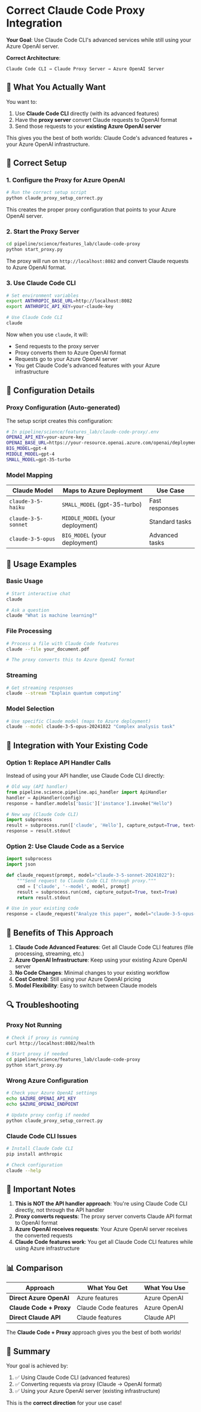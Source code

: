 # Correct Claude Code Proxy Integration

**Your Goal**: Use Claude Code CLI's advanced services while still using your Azure OpenAI server.

**Correct Architecture**:
```
Claude Code CLI → Claude Proxy Server → Azure OpenAI Server
```

## 🎯 What You Actually Want

You want to:
1. Use **Claude Code CLI** directly (with its advanced features)
2. Have the **proxy server** convert Claude requests to OpenAI format
3. Send those requests to your **existing Azure OpenAI server**

This gives you the best of both worlds: Claude Code's advanced features + your Azure OpenAI infrastructure.

## 🚀 Correct Setup

### 1. Configure the Proxy for Azure OpenAI

```bash
# Run the correct setup script
python claude_proxy_setup_correct.py
```

This creates the proper proxy configuration that points to your Azure OpenAI server.

### 2. Start the Proxy Server

```bash
cd pipeline/science/features_lab/claude-code-proxy
python start_proxy.py
```

The proxy will run on `http://localhost:8082` and convert Claude requests to Azure OpenAI format.

### 3. Use Claude Code CLI

```bash
# Set environment variables
export ANTHROPIC_BASE_URL=http://localhost:8082
export ANTHROPIC_API_KEY=your-claude-key

# Use Claude Code CLI
claude
```

Now when you use `claude`, it will:
- Send requests to the proxy server
- Proxy converts them to Azure OpenAI format
- Requests go to your Azure OpenAI server
- You get Claude Code's advanced features with your Azure infrastructure

## 🔧 Configuration Details

### Proxy Configuration (Auto-generated)

The setup script creates this configuration:

```bash
# In pipeline/science/features_lab/claude-code-proxy/.env
OPENAI_API_KEY=your-azure-key
OPENAI_BASE_URL=https://your-resource.openai.azure.com/openai/deployments/your-deployment
BIG_MODEL=gpt-4
MIDDLE_MODEL=gpt-4
SMALL_MODEL=gpt-35-turbo
```

### Model Mapping

| Claude Model | Maps to Azure Deployment | Use Case |
|--------------|-------------------------|----------|
| `claude-3-5-haiku` | `SMALL_MODEL` (gpt-35-turbo) | Fast responses |
| `claude-3-5-sonnet` | `MIDDLE_MODEL` (your deployment) | Standard tasks |
| `claude-3-5-opus` | `BIG_MODEL` (your deployment) | Advanced tasks |

## 📝 Usage Examples

### Basic Usage

```bash
# Start interactive chat
claude

# Ask a question
claude "What is machine learning?"
```

### File Processing

```bash
# Process a file with Claude Code features
claude --file your_document.pdf

# The proxy converts this to Azure OpenAI format
```

### Streaming

```bash
# Get streaming responses
claude --stream "Explain quantum computing"
```

### Model Selection

```bash
# Use specific Claude model (maps to Azure deployment)
claude --model claude-3-5-opus-20241022 "Complex analysis task"
```

## 🔄 Integration with Your Existing Code

### Option 1: Replace API Handler Calls

Instead of using your API handler, use Claude Code CLI directly:

```python
# Old way (API handler)
from pipeline.science.pipeline.api_handler import ApiHandler
handler = ApiHandler(config)
response = handler.models['basic']['instance'].invoke("Hello")

# New way (Claude Code CLI)
import subprocess
result = subprocess.run(['claude', 'Hello'], capture_output=True, text=True)
response = result.stdout
```

### Option 2: Use Claude Code as a Service

```python
import subprocess
import json

def claude_request(prompt, model="claude-3-5-sonnet-20241022"):
    """Send request to Claude Code CLI through proxy."""
    cmd = ['claude', '--model', model, prompt]
    result = subprocess.run(cmd, capture_output=True, text=True)
    return result.stdout

# Use in your existing code
response = claude_request("Analyze this paper", model="claude-3-5-opus-20241022")
```

## 🎯 Benefits of This Approach

1. **Claude Code Advanced Features**: Get all Claude Code CLI features (file processing, streaming, etc.)
2. **Azure OpenAI Infrastructure**: Keep using your existing Azure OpenAI server
3. **No Code Changes**: Minimal changes to your existing workflow
4. **Cost Control**: Still using your Azure OpenAI pricing
5. **Model Flexibility**: Easy to switch between Claude models

## 🔍 Troubleshooting

### Proxy Not Running
```bash
# Check if proxy is running
curl http://localhost:8082/health

# Start proxy if needed
cd pipeline/science/features_lab/claude-code-proxy
python start_proxy.py
```

### Wrong Azure Configuration
```bash
# Check your Azure OpenAI settings
echo $AZURE_OPENAI_API_KEY
echo $AZURE_OPENAI_ENDPOINT

# Update proxy config if needed
python claude_proxy_setup_correct.py
```

### Claude Code CLI Issues
```bash
# Install Claude Code CLI
pip install anthropic

# Check configuration
claude --help
```

## 🚨 Important Notes

1. **This is NOT the API handler approach**: You're using Claude Code CLI directly, not through the API handler
2. **Proxy converts requests**: The proxy server converts Claude API format to OpenAI format
3. **Azure OpenAI receives requests**: Your Azure OpenAI server receives the converted requests
4. **Claude Code features work**: You get all Claude Code CLI features while using Azure infrastructure

## 📊 Comparison

| Approach | What You Get | What You Use |
|----------|--------------|--------------|
| **Direct Azure OpenAI** | Azure features | Azure OpenAI |
| **Claude Code + Proxy** | Claude Code features | Azure OpenAI |
| **Direct Claude API** | Claude features | Claude API |

The **Claude Code + Proxy** approach gives you the best of both worlds!

## 🎉 Summary

Your goal is achieved by:
1. ✅ Using Claude Code CLI (advanced features)
2. ✅ Converting requests via proxy (Claude → OpenAI format)
3. ✅ Using your Azure OpenAI server (existing infrastructure)

This is the **correct direction** for your use case! 